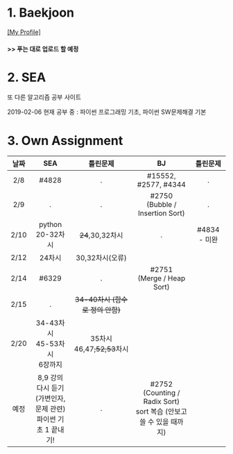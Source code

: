 # 1. Baekjoon 

[[My Profile]](https://www.acmicpc.net/user/riim715)

#### >> 푸는 대로 업로드 할 예정


# 2. SEA

또 다른 알고리즘 공부 사이트 

2019-02-06 현재 공부 중 : 파이썬 프로그래밍 기초, 파이썬 SW문제해결 기본



# 3. Own Assignment

날짜 | SEA | 틀린문제| BJ | 틀린문제
:---:|:---: |:---: |:---:|:---:
2/8 | #4828 | . | #15552, #2577, #4344 | .
2/9 | . | . | #2750<br> (Bubble / Insertion Sort) | .
2/10 | python 20-32차시 | ~~24~~,30,32차시 | . | #4834 - 미완
2/12 | 24차시 | 30,32차시(오류) |
2/14 | #6329 | . | #2751<br>(Merge / Heap Sort) |
2/15 | . | ~~34-40차시 (함수로 정의 안함)~~ | 
2/20 | 34-43차시 <br> 45-53차시 <br> 6장까지  |35차시 <br> 46,47~~,52,53~~차시 | 
예정 | 8,9 강의 다시 듣기 <br> (가변인자,문제 관련)<br> 파이썬 기초 1 끝내기! | .  | #2752 <br> (Counting / Radix Sort) <br> sort 복습 (안보고 쓸 수 있을 때까지) 
